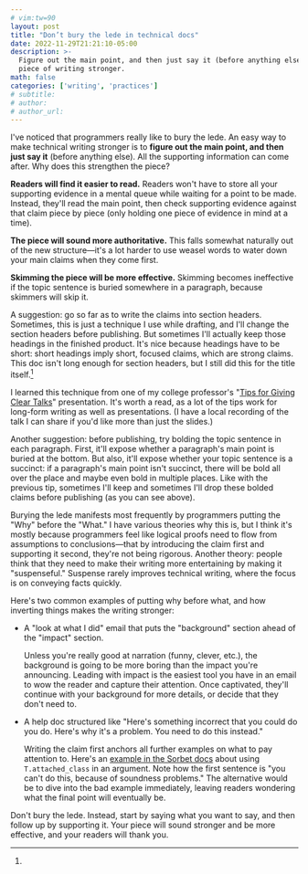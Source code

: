 ```yaml
---
# vim:tw=90
layout: post
title: "Don’t bury the lede in technical docs"
date: 2022-11-29T21:21:10-05:00
description: >-
  Figure out the main point, and then just say it (before anything else). This makes a
  piece of writing stronger.
math: false
categories: ['writing', 'practices']
# subtitle:
# author:
# author_url:
---
```


I've noticed that programmers really like to bury the lede. An easy way to make technical
writing stronger is to **figure out the main point, and then just say it** (before
anything else). All the supporting information can come after. Why does this strengthen
the piece?

**Readers will find it easier to read.** Readers won't have to store all your supporting
evidence in a mental queue while waiting for a point to be made. Instead, they'll read the
main point, then check supporting evidence against that claim piece by piece (only holding
one piece of evidence in mind at a time).

**The piece will sound more authoritative.** This falls somewhat naturally out of the new
structure—it's a lot harder to use weasel words to water down your main claims when they
come first.

**Skimming the piece will be more effective.** Skimming becomes ineffective if the topic
sentence is buried somewhere in a paragraph, because skimmers will skip it.

A suggestion: go so far as to write the claims into section headers. Sometimes, this is
just a technique I use while drafting, and I'll change the section headers before
publishing. But sometimes I'll actually keep those headings in the finished product. It's
nice because headings have to be short: short headings imply short, focused claims, which
are strong claims. This doc isn't long enough for section headers, but I still did this
for the title itself.[^1]

[^1]:
  I learned this technique from one of my college professor's "[Tips for Giving Clear
  Talks](https://graphics.stanford.edu/~kayvonf/misc/cleartalktips.pdf)" presentation.
  It's worth a read, as a lot of the tips work for long-form writing as well as
  presentations. (I have a local recording of the talk I can share if you'd like more than
  just the slides.)

Another suggestion: before publishing, try bolding the topic sentence in each paragraph.
First, it'll expose whether a paragraph's main point is buried at the bottom. But also,
it'll expose whether your topic sentence is a succinct: if a paragraph's main point isn't
succinct, there will be bold all over the place and maybe even bold in multiple places.
Like with the previous tip, sometimes I'll keep and sometimes I'll drop these bolded
claims before publishing (as you can see above).

Burying the lede manifests most frequently by programmers putting the "Why" before the
"What." I have various theories why this is, but I think it's mostly because programmers
feel like logical proofs need to flow from assumptions to conclusions—that by introducing
the claim first and supporting it second, they're not being rigorous. Another theory:
people think that they need to make their writing more entertaining by making it
"suspenseful." Suspense rarely improves technical writing, where the focus is on conveying
facts quickly.

Here's two common examples of putting why before what, and how inverting things makes the
writing stronger:

-   A "look at what I did" email that puts the "background" section ahead of the "impact"
    section.

    Unless you're really good at narration (funny, clever, etc.), the background is going
    to be more boring than the impact you're announcing. Leading with impact is the
    easiest tool you have in an email to wow the reader and capture their attention. Once
    captivated, they'll continue with your background for more details, or decide that
    they don't need to.

-   A help doc structured like "Here's something incorrect that you could do you do.
    Here's why it's a problem. You need to do this instead."

    Writing the claim first anchors all further examples on what to pay attention to.
    Here's an [example in the Sorbet docs] about using `T.attached_class` in an argument.
    Note how the first sentence is "you can't do this, because of soundness problems." The
    alternative would be to dive into the bad example immediately, leaving readers
    wondering what the final point will eventually be.

[example in the Sorbet docs]: https://sorbet.org/docs/attached-class#tattached_class-as-an-argument

Don't bury the lede. Instead, start by saying what you want to say, and then follow up by
supporting it. Your piece will sound stronger and be more effective, and your readers will
thank you.
